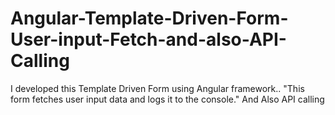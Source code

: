 # Angular-Template-Driven-Form-User-input-Fetch-and-also-API-Calling
I developed this Template Driven Form using Angular framework.. "This form fetches user input data and logs it to the console." And Also API calling
